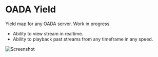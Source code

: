 OADA Yield
===========

Yield map for any OADA server. Work in progress.

- Ability to view stream in realtime.
- Ability to playback past streams from any timeframe in any speed.

![Screenshot](https://dl.dropboxusercontent.com/u/41564792/Screen%20Shot%202014-11-23%20at%2012.29.37%20AM.png)

